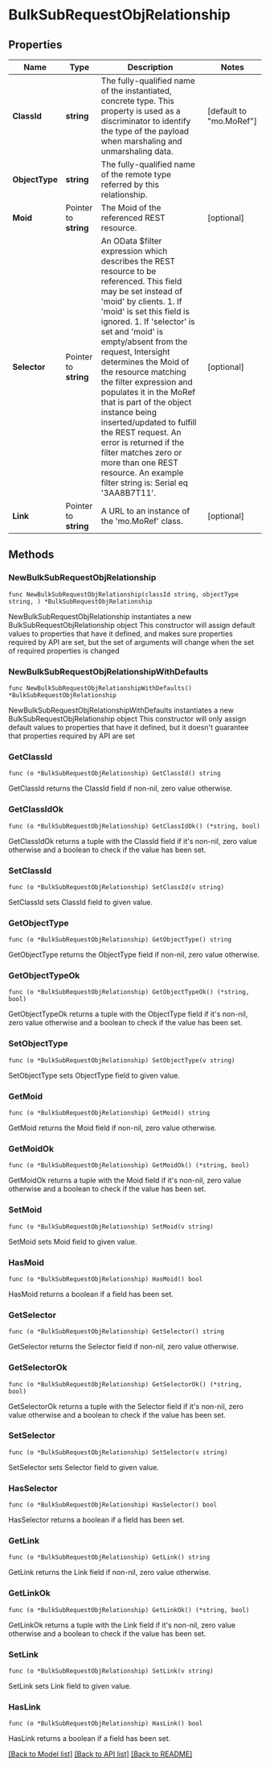 # BulkSubRequestObjRelationship

## Properties

Name | Type | Description | Notes
------------ | ------------- | ------------- | -------------
**ClassId** | **string** | The fully-qualified name of the instantiated, concrete type. This property is used as a discriminator to identify the type of the payload when marshaling and unmarshaling data. | [default to "mo.MoRef"]
**ObjectType** | **string** | The fully-qualified name of the remote type referred by this relationship. | 
**Moid** | Pointer to **string** | The Moid of the referenced REST resource. | [optional] 
**Selector** | Pointer to **string** | An OData $filter expression which describes the REST resource to be referenced. This field may be set instead of &#39;moid&#39; by clients. 1. If &#39;moid&#39; is set this field is ignored. 1. If &#39;selector&#39; is set and &#39;moid&#39; is empty/absent from the request, Intersight determines the Moid of the resource matching the filter expression and populates it in the MoRef that is part of the object instance being inserted/updated to fulfill the REST request. An error is returned if the filter matches zero or more than one REST resource. An example filter string is: Serial eq &#39;3AA8B7T11&#39;. | [optional] 
**Link** | Pointer to **string** | A URL to an instance of the &#39;mo.MoRef&#39; class. | [optional] 

## Methods

### NewBulkSubRequestObjRelationship

`func NewBulkSubRequestObjRelationship(classId string, objectType string, ) *BulkSubRequestObjRelationship`

NewBulkSubRequestObjRelationship instantiates a new BulkSubRequestObjRelationship object
This constructor will assign default values to properties that have it defined,
and makes sure properties required by API are set, but the set of arguments
will change when the set of required properties is changed

### NewBulkSubRequestObjRelationshipWithDefaults

`func NewBulkSubRequestObjRelationshipWithDefaults() *BulkSubRequestObjRelationship`

NewBulkSubRequestObjRelationshipWithDefaults instantiates a new BulkSubRequestObjRelationship object
This constructor will only assign default values to properties that have it defined,
but it doesn't guarantee that properties required by API are set

### GetClassId

`func (o *BulkSubRequestObjRelationship) GetClassId() string`

GetClassId returns the ClassId field if non-nil, zero value otherwise.

### GetClassIdOk

`func (o *BulkSubRequestObjRelationship) GetClassIdOk() (*string, bool)`

GetClassIdOk returns a tuple with the ClassId field if it's non-nil, zero value otherwise
and a boolean to check if the value has been set.

### SetClassId

`func (o *BulkSubRequestObjRelationship) SetClassId(v string)`

SetClassId sets ClassId field to given value.


### GetObjectType

`func (o *BulkSubRequestObjRelationship) GetObjectType() string`

GetObjectType returns the ObjectType field if non-nil, zero value otherwise.

### GetObjectTypeOk

`func (o *BulkSubRequestObjRelationship) GetObjectTypeOk() (*string, bool)`

GetObjectTypeOk returns a tuple with the ObjectType field if it's non-nil, zero value otherwise
and a boolean to check if the value has been set.

### SetObjectType

`func (o *BulkSubRequestObjRelationship) SetObjectType(v string)`

SetObjectType sets ObjectType field to given value.


### GetMoid

`func (o *BulkSubRequestObjRelationship) GetMoid() string`

GetMoid returns the Moid field if non-nil, zero value otherwise.

### GetMoidOk

`func (o *BulkSubRequestObjRelationship) GetMoidOk() (*string, bool)`

GetMoidOk returns a tuple with the Moid field if it's non-nil, zero value otherwise
and a boolean to check if the value has been set.

### SetMoid

`func (o *BulkSubRequestObjRelationship) SetMoid(v string)`

SetMoid sets Moid field to given value.

### HasMoid

`func (o *BulkSubRequestObjRelationship) HasMoid() bool`

HasMoid returns a boolean if a field has been set.

### GetSelector

`func (o *BulkSubRequestObjRelationship) GetSelector() string`

GetSelector returns the Selector field if non-nil, zero value otherwise.

### GetSelectorOk

`func (o *BulkSubRequestObjRelationship) GetSelectorOk() (*string, bool)`

GetSelectorOk returns a tuple with the Selector field if it's non-nil, zero value otherwise
and a boolean to check if the value has been set.

### SetSelector

`func (o *BulkSubRequestObjRelationship) SetSelector(v string)`

SetSelector sets Selector field to given value.

### HasSelector

`func (o *BulkSubRequestObjRelationship) HasSelector() bool`

HasSelector returns a boolean if a field has been set.

### GetLink

`func (o *BulkSubRequestObjRelationship) GetLink() string`

GetLink returns the Link field if non-nil, zero value otherwise.

### GetLinkOk

`func (o *BulkSubRequestObjRelationship) GetLinkOk() (*string, bool)`

GetLinkOk returns a tuple with the Link field if it's non-nil, zero value otherwise
and a boolean to check if the value has been set.

### SetLink

`func (o *BulkSubRequestObjRelationship) SetLink(v string)`

SetLink sets Link field to given value.

### HasLink

`func (o *BulkSubRequestObjRelationship) HasLink() bool`

HasLink returns a boolean if a field has been set.


[[Back to Model list]](../README.md#documentation-for-models) [[Back to API list]](../README.md#documentation-for-api-endpoints) [[Back to README]](../README.md)


